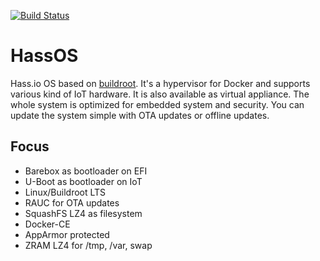 [![Build Status](https://dev.azure.com/home-assistant/Hass.io/_apis/build/status/hassos?branchName=dev)](https://dev.azure.com/home-assistant/Hass.io/_build/latest?definitionId=13&branchName=dev)

# HassOS
Hass.io OS based on [buildroot](https://buildroot.org/). It's a hypervisor for Docker and supports various kind of IoT hardware. It is also available as virtual appliance. The whole system is optimized for embedded system and  security. You can update the system simple with OTA updates or offline updates.

## Focus

- Barebox as bootloader on EFI
- U-Boot as bootloader on IoT
- Linux/Buildroot LTS
- RAUC for OTA updates
- SquashFS LZ4 as filesystem
- Docker-CE
- AppArmor protected
- ZRAM LZ4 for /tmp, /var, swap
